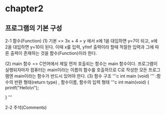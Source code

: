 # chapter2 
## 프로그램의 기본 구성

2-1 함수(Function)
 (1) 기본
 => 3x + 4 = y 에서 x에 1을 대입하면 y=7이 되고, x에 2을 대입하면 y=10이 된다.
   이때 x를 입력, yfmf 출력이라 할때 적절한 입력과 그에 따른 출력이 존재하는 것을 함수(Function)이라 한다. 
 
 (2) main 함수
 => C언어에서 제일 먼저 호출되는 함수는 main 함수이다. 프로그램이 실행되자마자 컴퓨터는 main이라는 이름의 함수를 호출하므로 C로 작성한 모든 프로그램엔 main이라는 함수가 반드시 있어야 한다.
 (3) 함수 구조
 '''c
 int  main (void) 
 '''
:함수의 반환 형태(return type) , 함수이름, 함수의 입력 형태
 '''c
 int main(void)
 {
 	 printf("Hello\n");
   
 }
'''

2-2 주석(Comments)

